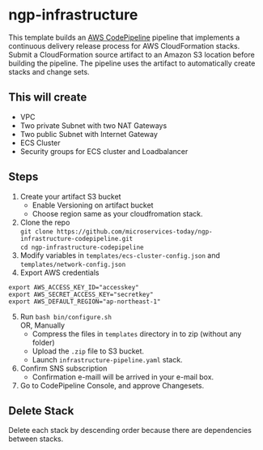# ngp-infrastructure

This template  builds an [AWS CodePipeline](https://aws.amazon.com/codepipeline/)
pipeline that implements a continuous delivery release process for AWS CloudFormation stacks.
Submit a CloudFormation source artifact to an Amazon S3 location before building the pipeline.
The pipeline uses the artifact to automatically create stacks and change sets.

## This will create
- VPC
- Two private Subnet with two NAT Gateways
- Two public Subnet with Internet Gateway
- ECS Cluster
- Security groups for ECS cluster and Loadbalancer

## Steps
1. Create your artifact S3 bucket
    - Enable Versioning on artifact bucket
    - Choose region same as your cloudfromation stack.
2. Clone the repo    
   `git clone https://github.com/microservices-today/ngp-infrastructure-codepipeline.git`  
   `cd ngp-infrastructure-codepipeline`
3. Modify variables in `templates/ecs-cluster-config.json` and `templates/network-config.json`
4. Export AWS credentials   
```
export AWS_ACCESS_KEY_ID="accesskey"   
export AWS_SECRET_ACCESS_KEY="secretkey"    
export AWS_DEFAULT_REGION="ap-northeast-1"   
```
5. Run `bash bin/configure.sh`   
   OR, Manually  
   - Compress the files in `templates` directory in to zip (without any folder)
   - Upload the `.zip` file to S3 bucket.
   - Launch `infrastructure-pipeline.yaml` stack.
6. Confirm SNS subscription
    - Confirmation e-maill will be arrived in your e-mail box.
7. Go to CodePipeline Console, and approve Changesets.

## Delete Stack

Delete each stack by descending order because there are
dependencies between stacks.
